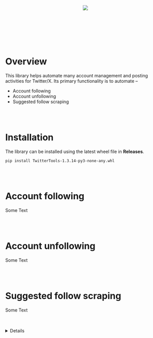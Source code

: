 <div align="center" style="height:120px; margin: 40px"><img src="images/TwitterTools Logo-min.png?raw=true"></div>

# Overview
This library helps automate many account management and posting activities for Twitter/X. Its primary functionality is to automate –

* Account following
* Account unfollowing
* Suggested follow scraping


<br/>
<br/>

# Installation
The library can be installed using the latest wheel file in **Releases**.
```
pip install TwitterTools-1.3.14-py3-none-any.whl
```

<br/>
<br/>

# Account following
Some Text

<br/>
<br/>

# Account unfollowing
Some Text

<br/>
<br/>

# Suggested follow scraping
Some Text

<br/>
<br/>









<details>
This could be something in a dropdown







```python
def test():
    print()
    print()
```


```diff
+ "size-limit": [
+   {
-     "path": "index.js"
+   }
+ ],
    "scripts": {
+   "size": "size-limit",
    "test": "vitest && eslint ."
    }
```
</details>